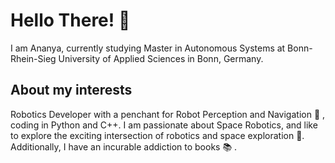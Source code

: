 # Hello There! :wave:

I am Ananya, currently studying Master in Autonomous Systems at Bonn-Rhein-Sieg University of Applied Sciences in Bonn, Germany. 

## About my interests


Robotics Developer with a penchant for Robot Perception and Navigation :robot: , coding in Python and C++. I am passionate about Space Robotics, and like to explore the exciting intersection of robotics and space exploration 🚀. Additionally, I have an incurable addiction to books :books: .

